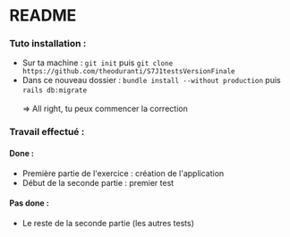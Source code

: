 # README

### Tuto installation :
- Sur ta machine : ```git init``` puis ```git clone https://github.com/theoduranti/S7J1testsVersionFinale```
- Dans ce nouveau dossier : ```bundle install --without production``` puis ```rails db:migrate```<br/><br/>
=> All right, tu peux commencer la correction

### Travail effectué :
#### Done :
- Première partie de l'exercice : création de l'application
- Début de la seconde partie : premier test
#### Pas done :
- Le reste de la seconde partie (les autres tests)
